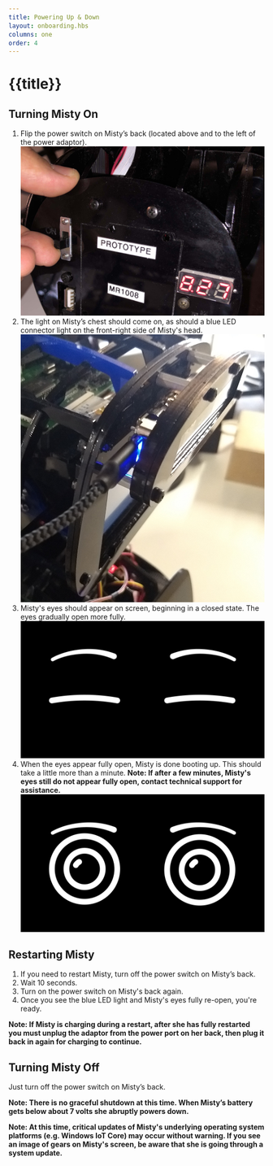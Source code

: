 ```yaml
---
title: Powering Up & Down
layout: onboarding.hbs
columns: one
order: 4
---
```


# {{title}}


## Turning Misty On

1. Flip the power switch on Misty’s back (located above and to the left of the power adaptor). ![power switch](../../../assets/images/power_switch.jpg)
2. The light on Misty’s chest should come on, as should a blue LED connector light on the front-right side of Misty's head. ![blue light](../../../assets/images/blue_light.jpg)
3. Misty's eyes should appear on screen, beginning in a closed state. The eyes gradually open more fully. ![closed eyes](../../../assets/images/blink.jpg)
4. When the eyes appear fully open, Misty is done booting up. This should take a little more than a minute. **Note: If after a few minutes, Misty's eyes still do not appear fully open, contact technical support for assistance.**  ![fully open eyes](../../../assets/images/open.jpg)


## Restarting Misty

1. If you need to restart Misty, turn off the power switch on Misty’s back.
2. Wait 10 seconds.
3. Turn on the power switch on Misty's back again.
4. Once you see the blue LED light and Misty's eyes fully re-open, you're ready.

**Note: If Misty is charging during a restart, after she has fully restarted you must unplug the adaptor from the power port on her back, then plug it back in again for charging to continue.**


## Turning Misty Off

Just turn off the power switch on Misty’s back.

**Note: There is no graceful shutdown at this time. When Misty’s battery gets below about 7 volts she abruptly powers down.**

**Note: At this time, critical updates of Misty's underlying operating system platforms (e.g. Windows IoT Core) may occur without warning. If you see an image of gears on Misty's screen, be aware that she is going through a system update.**

